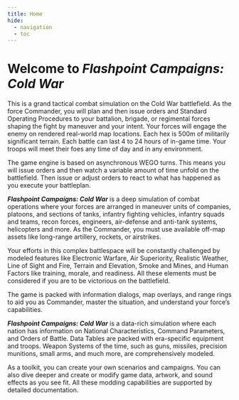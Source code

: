 ```yaml
---
title: Home
hide:
  - navigation
  - toc
---
```

# Welcome to _Flashpoint Campaigns: Cold War_

This is a grand tactical combat simulation on the Cold War battlefield\. As the force Commander, you will plan and then issue orders and Standard Operating Procedures to your battalion, brigade, or regimental forces shaping the fight by maneuver and your intent\. Your forces will engage the enemy on rendered real\-world map locations\. Each hex is 500m of militarily significant terrain\. Each battle can last 4 to 24 hours of in\-game time\. Your troops will meet their foes any time of day and in any environment\. 

The game engine is based on asynchronous WEGO turns\. This means you will issue orders and then watch a variable amount of time unfold on the battlefield\. Then issue or adjust orders to react to what has happened as you execute your battleplan\. 

__*Flashpoint Campaigns: Cold War*__ is a deep simulation of combat operations where your forces are arranged in maneuver units of companies, platoons, and sections of tanks, infantry fighting vehicles, infantry squads and teams, recon forces, engineers, air\-defense and anti\-tank systems, helicopters and more\. As the Commander, you must use available off\-map assets like long\-range artillery, rockets, or airstrikes\. 

Your efforts in this complex battlespace will be constantly challenged by modeled features like Electronic Warfare, Air Superiority, Realistic Weather, Line of Sight and Fire, Terrain and Elevation, Smoke and Mines, and Human Factors like training, morale, and readiness\. All these elements must be considered if you are to be victorious on the battlefield\. 

The game is packed with information dialogs, map overlays, and range rings to aid you as Commander, master the situation, and understand your force’s capabilities\.

__*Flashpoint Campaigns: Cold War*__ is a data\-rich simulation where each nation has information on National Characteristics, Command Parameters, and Orders of Battle\. Data Tables are packed with era\-specific equipment and troops\. Weapon Systems of the time, such as guns, missiles, precision munitions, small arms, and much more, are comprehensively modeled\. 

As a toolkit, you can create your own scenarios and campaigns\. You can also dive deeper and create or modify game data, artwork, and sound effects as you see fit\. All these modding capabilities are supported by detailed documentation\.